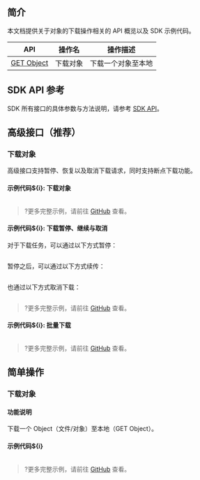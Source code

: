 ## 简介

本文档提供关于对象的下载操作相关的 API 概览以及 SDK 示例代码。

| API                                                          | 操作名         | 操作描述                                  |
| ------------------------------------------------------------ | -------------- | ----------------------------------------- |
| [GET Object](https://cloud.tencent.com/document/product/436/7753) | 下载对象       | 下载一个对象至本地        |

## SDK API 参考

SDK 所有接口的具体参数与方法说明，请参考 [SDK API](cssg://api-doc)。

## 高级接口（推荐）

### 下载对象

高级接口支持暂停、恢复以及取消下载请求，同时支持断点下载功能。

#### 示例代码${i}: 下载对象

[//]: # (.cssg-snippet-transfer-download-object)
```
```

>?更多完整示例，请前往 [GitHub](cssg://code-example/transfer-download-object) 查看。

#### 示例代码${i}: 下载暂停、继续与取消

对于下载任务，可以通过以下方式暂停：

[//]: # (.cssg-snippet-transfer-download-object-pause)
```
```

暂停之后，可以通过以下方式续传：

[//]: # (.cssg-snippet-transfer-download-object-resume)
```
```

也通过以下方式取消下载：

[//]: # (.cssg-snippet-transfer-download-object-cancel)
```
```

>?更多完整示例，请前往 [GitHub](cssg://code-example/transfer-download-object-pause) 查看。

#### 示例代码${i}: 批量下载

[//]: # (.cssg-snippet-transfer-batch-download-objects)
```
```

>?更多完整示例，请前往 [GitHub](cssg://code-example/transfer-batch-download-objects) 查看。

## 简单操作

### 下载对象

#### 功能说明

下载一个 Object（文件/对象）至本地（GET Object）。

#### 示例代码${i}

[//]: # (.cssg-snippet-get-object)
```
```

>?更多完整示例，请前往 [GitHub](cssg://code-example/get-object) 查看。

